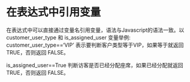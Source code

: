 # 在表达式中引用变量
在表达式中可以直接通过变量名引用变量，语法与Javascript的语法一致。以 customer_user_type 和 is_assigned_user 变量举例:
customer_user_type==‘VIP’ 表示要判断客户类型等于VIP，如果等于就返回 TRUE，否则返回 FALSE。

is_assigned_user==True 判断访客是否已经分配座席，如果已经分配就返回 TRUE，否则返回 FALSE。
